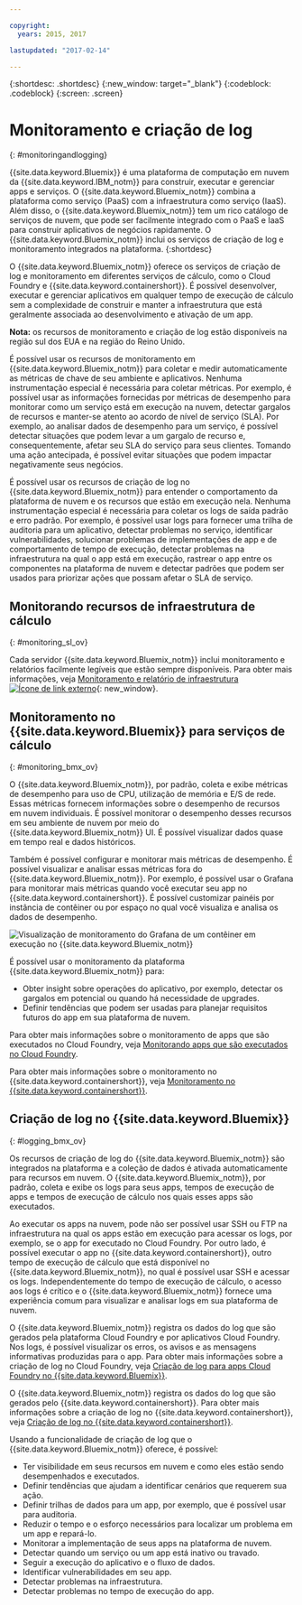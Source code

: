 ```yaml
---

copyright:
  years: 2015, 2017

lastupdated: "2017-02-14"

---
```



{:shortdesc: .shortdesc}
{:new_window: target="_blank"}
{:codeblock: .codeblock}
{:screen: .screen}

# Monitoramento e criação de log
{: #monitoringandlogging}

{{site.data.keyword.Bluemix}} é uma plataforma de computação em nuvem da {{site.data.keyword.IBM_notm}} para construir, executar e gerenciar apps e serviços. O {{site.data.keyword.Bluemix_notm}} combina a plataforma como serviço (PaaS) com a infraestrutura como serviço (IaaS). Além disso, o {{site.data.keyword.Bluemix_notm}} tem um rico catálogo de serviços de nuvem, que pode ser facilmente integrado com o PaaS e IaaS para construir aplicativos de negócios rapidamente. O {{site.data.keyword.Bluemix_notm}} inclui os serviços de criação de log e monitoramento integrados na plataforma. {:shortdesc}

O {{site.data.keyword.Bluemix_notm}} oferece os serviços de criação de log e monitoramento em diferentes serviços de cálculo, como o Cloud Foundry e {{site.data.keyword.containershort}}. É possível desenvolver, executar e gerenciar aplicativos em qualquer tempo de execução de cálculo sem a complexidade de construir e manter a infraestrutura que está geralmente associada ao desenvolvimento e ativação de um app.
 

**Nota:** os recursos de monitoramento e criação de log estão disponíveis na região sul dos EUA e na região do Reino Unido.

É possível usar os recursos de monitoramento em {{site.data.keyword.Bluemix_notm}} para coletar e medir automaticamente as métricas de chave de seu ambiente e aplicativos. Nenhuma instrumentação especial é necessária para coletar métricas. Por exemplo, é possível usar as informações fornecidas por métricas de desempenho para monitorar como um serviço está em execução na nuvem, detectar gargalos de recursos e manter-se atento ao acordo de nível de serviço (SLA). Por exemplo, ao analisar dados de desempenho para um serviço, é possível detectar situações que podem levar a um gargalo de recurso e, consequentemente, afetar seu SLA do serviço para seus clientes. Tomando uma ação antecipada, é possível evitar situações que podem impactar negativamente seus negócios.  

É possível usar os recursos de criação de log no {{site.data.keyword.Bluemix_notm}} para entender o comportamento da plataforma de nuvem e os recursos que estão em execução nela. Nenhuma instrumentação especial é necessária para coletar os logs de saída padrão e erro padrão. Por exemplo, é possível usar logs para fornecer uma trilha de auditoria para um aplicativo, detectar problemas no serviço, identificar vulnerabilidades, solucionar problemas de implementações de app e de comportamento de tempo de execução, detectar problemas na infraestrutura na qual o app está em execução, rastrear o app entre os componentes na plataforma de nuvem e detectar padrões que podem ser usados para priorizar ações que possam afetar o SLA de serviço.

## Monitorando recursos de infraestrutura de cálculo
{: #monitoring_sl_ov}

Cada servidor {{site.data.keyword.Bluemix_notm}} inclui monitoramento e relatórios facilmente legíveis que estão sempre disponíveis. Para obter mais informações, veja [Monitoramento e relatório de infraestrutura ![Ícone de link externo](../icons/launch-glyph.svg "Ícone de link externo")](https://www.ibm.com/cloud-computing/bluemix/infrastructure-monitoring){: new_window}.


## Monitoramento no {{site.data.keyword.Bluemix}} para serviços de cálculo
{: #monitoring_bmx_ov}

O {{site.data.keyword.Bluemix_notm}}, por padrão, coleta e exibe métricas de desempenho para uso de CPU, utilização de memória e E/S de rede. Essas métricas fornecem informações sobre o desempenho de recursos em nuvem individuais. É possível monitorar o desempenho desses recursos em seu ambiente de nuvem por meio do {{site.data.keyword.Bluemix_notm}} UI. É possível visualizar dados quase em tempo real e dados históricos. 

Também é possível configurar e monitorar mais métricas de desempenho. É possível visualizar e analisar essas métricas fora do {{site.data.keyword.Bluemix_notm}}. Por exemplo, é possível usar o Grafana para monitorar mais métricas quando você executar seu app no {{site.data.keyword.containershort}}. É possível customizar painéis por instância de contêiner ou por espaço no qual você visualiza e analisa os dados de desempenho.

![Visualização de monitoramento do Grafana de um contêiner em execução no {{site.data.keyword.Bluemix_notm}}](images/monitoring_default_container_grafana_view.jpg)

É possível usar o monitoramento da plataforma {{site.data.keyword.Bluemix_notm}} para:

* Obter insight sobre operações do aplicativo, por exemplo, detectar os gargalos em potencial ou quando há necessidade de upgrades.
* Definir tendências que podem ser usadas para planejar requisitos futuros do app em sua plataforma de nuvem.

Para obter mais informações sobre o monitoramento de apps que são executados no Cloud Foundry, veja [Monitorando apps que são executados no Cloud Foundry](monitoring_cf_apps.html#monitoring_bluemix_apps).

Para obter mais informações sobre o monitoramento no {{site.data.keyword.containershort}}, veja [Monitoramento no {{site.data.keyword.containershort}}](/docs/containers/monitoringandlogging/container_ml_monitor.html#container_ml_monitor).   

## Criação de log no {{site.data.keyword.Bluemix}}
{: #logging_bmx_ov}

Os recursos de criação de log do {{site.data.keyword.Bluemix_notm}} são integrados na plataforma e a coleção de dados é ativada automaticamente para recursos em nuvem. O {{site.data.keyword.Bluemix_notm}}, por padrão, coleta e exibe os logs para seus apps, tempos de execução de apps e tempos de execução de cálculo nos quais esses apps são executados. 

Ao executar os apps na nuvem, pode não ser possível usar SSH ou FTP na infraestrutura na qual os apps estão em execução para acessar os logs, por exemplo, se o app for executado no Cloud Foundry. Por outro lado, é possível executar o app no {{site.data.keyword.containershort}}, outro tempo de execução de cálculo que está disponível no {{site.data.keyword.Bluemix_notm}}, no qual é possível usar SSH e acessar os logs. Independentemente do tempo de execução de cálculo, o acesso aos logs é crítico e o {{site.data.keyword.Bluemix_notm}} fornece uma experiência comum para visualizar e analisar logs em sua plataforma de nuvem.

O {{site.data.keyword.Bluemix_notm}} registra os dados do log que são gerados pela plataforma Cloud Foundry e por aplicativos Cloud Foundry. Nos logs, é possível visualizar os erros, os avisos e as mensagens informativas produzidas para o app. Para obter mais informações sobre a criação de log no Cloud Foundry, veja [Criação de log para apps Cloud Foundry no {{site.data.keyword.Bluemix}}](logging_cf_apps.html#logging_bluemix_cf_apps).

O {{site.data.keyword.Bluemix_notm}} registra os dados do log que são gerados pelo {{site.data.keyword.containershort}}. Para obter mais informações sobre a criação de log no {{site.data.keyword.containershort}}, veja [Criação de log no {{site.data.keyword.containershort}}](/docs/containers/monitoringandlogging/container_ml_logs.html#container_ml_logs).   


Usando a funcionalidade de criação de log que o {{site.data.keyword.Bluemix_notm}} oferece, é possível:

* Ter visibilidade em seus recursos em nuvem e como eles estão sendo desempenhados e executados.
* Definir tendências que ajudam a identificar cenários que requerem sua ação.
* Definir trilhas de dados para um app, por exemplo, que é possível usar para auditoria.
* Reduzir o tempo e o esforço necessários para localizar um problema em um app e repará-lo. 
* Monitorar a implementação de seus apps na plataforma de nuvem.
* Detectar quando um serviço ou um app está inativo ou travado.
* Seguir a execução do aplicativo e o fluxo de dados.
* Identificar vulnerabilidades em seu app.
* Detectar problemas na infraestrutura.
* Detectar problemas no tempo de execução do app.


